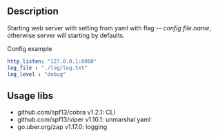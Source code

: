 ## Description
Starting web server with setting from yaml with flag *-- config file.name*, otherwise server will starting by defaults.

Config example
```yaml
http_listen: "127.0.0.1:8080"
log_file : "./log/log.txt"
log_level : "debug"
```
## Usage libs
-	github.com/spf13/cobra v1.2.1: CLI
-	github.com/spf13/viper v1.10.1: unmarshal yaml
-	go.uber.org/zap v1.17.0: logging
